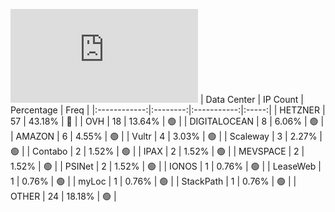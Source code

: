 ![Diagramm](https://github.com/obajay/StateSync-snapshots/blob/main/Projects/Juno/1/README.md)
| Data Center | IP Count | Percentage | Freq |
|:------------:|:--------:|:-----------:|:-----:|
| HETZNER | 57 | 43.18% | 🔴 |
| OVH | 18 | 13.64% | 🟢 |
| DIGITALOCEAN | 8 | 6.06% | 🟢 |
| AMAZON | 6 | 4.55% | 🟢 |
| Vultr | 4 | 3.03% | 🟢 |
| Scaleway | 3 | 2.27% | 🟢 |
| Contabo | 2 | 1.52% | 🟢 |
| IPAX | 2 | 1.52% | 🟢 |
| MEVSPACE | 2 | 1.52% | 🟢 |
| PSINet | 2 | 1.52% | 🟢 |
| IONOS | 1 | 0.76% | 🟢 |
| LeaseWeb | 1 | 0.76% | 🟢 |
| myLoc | 1 | 0.76% | 🟢 |
| StackPath | 1 | 0.76% | 🟢 |
| OTHER | 24 | 18.18% | 🟢 |